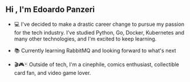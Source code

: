 ## Hi , I'm Edoardo Panzeri

- 💻 I've decided to make a drastic career change to pursue my passion for the tech industry. I've studied Python, Go, Docker, Kubernetes and many other technologies, and I'm excited to keep learning.

- 📚 Currently learning RabbitMQ and looking forward to what's next

- 🎬🎮🃏 Outside of tech, I'm a cinephile, comics enthusiast, collectible card fan, and video game lover.
